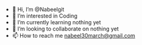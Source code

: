 - 👋 Hi, I’m @Nabeelgit
- 👀 I’m interested in Coding
- 🌱 I’m currently learning nothing yet 
- 💞️ I’m looking to collaborate on nothing yet
- 📫 How to reach me nabeel30march@gmail.com

<!---
Nabeelgit/Nabeelgit is a ✨ special ✨ repository because its `README.md` (this file) appears on your GitHub profile.
You can click the Preview link to take a look at your changes.
--->
